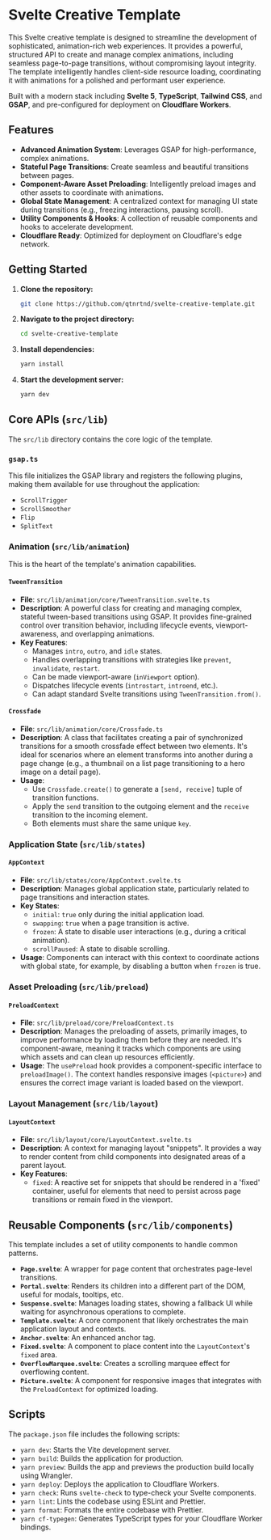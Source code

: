 # Svelte Creative Template

This Svelte creative template is designed to streamline the development of sophisticated, animation-rich web experiences. It provides a powerful, structured API to create and manage complex animations, including seamless page-to-page transitions, without compromising layout integrity. The template intelligently handles client-side resource loading, coordinating it with animations for a polished and performant user experience.

Built with a modern stack including **Svelte 5**, **TypeScript**, **Tailwind CSS**, and **GSAP**, and pre-configured for deployment on **Cloudflare Workers**.

## Features

-   **Advanced Animation System**: Leverages GSAP for high-performance, complex animations.
-   **Stateful Page Transitions**: Create seamless and beautiful transitions between pages.
-   **Component-Aware Asset Preloading**: Intelligently preload images and other assets to coordinate with animations.
-   **Global State Management**: A centralized context for managing UI state during transitions (e.g., freezing interactions, pausing scroll).
-   **Utility Components & Hooks**: A collection of reusable components and hooks to accelerate development.
-   **Cloudflare Ready**: Optimized for deployment on Cloudflare's edge network.

## Getting Started

1.  **Clone the repository:**
    ```bash
    git clone https://github.com/qtnrtnd/svelte-creative-template.git
    ```
2.  **Navigate to the project directory:**
    ```bash
    cd svelte-creative-template
    ```
3.  **Install dependencies:**
    ```bash
    yarn install
    ```
4.  **Start the development server:**
    ```bash
    yarn dev
    ```

## Core APIs (`src/lib`)

The `src/lib` directory contains the core logic of the template.

### `gsap.ts`

This file initializes the GSAP library and registers the following plugins, making them available for use throughout the application:
- `ScrollTrigger`
- `ScrollSmoother`
- `Flip`
- `SplitText`

### Animation (`src/lib/animation`)

This is the heart of the template's animation capabilities.

#### `TweenTransition`

- **File**: `src/lib/animation/core/TweenTransition.svelte.ts`
- **Description**: A powerful class for creating and managing complex, stateful tween-based transitions using GSAP. It provides fine-grained control over transition behavior, including lifecycle events, viewport-awareness, and overlapping animations.
- **Key Features**:
    - Manages `intro`, `outro`, and `idle` states.
    - Handles overlapping transitions with strategies like `prevent`, `invalidate`, `restart`.
    - Can be made viewport-aware (`inViewport` option).
    - Dispatches lifecycle events (`introstart`, `introend`, etc.).
    - Can adapt standard Svelte transitions using `TweenTransition.from()`.

#### `Crossfade`

- **File**: `src/lib/animation/core/Crossfade.ts`
- **Description**: A class that facilitates creating a pair of synchronized transitions for a smooth crossfade effect between two elements. It's ideal for scenarios where an element transforms into another during a page change (e.g., a thumbnail on a list page transitioning to a hero image on a detail page).
- **Usage**:
    - Use `Crossfade.create()` to generate a `[send, receive]` tuple of transition functions.
    - Apply the `send` transition to the outgoing element and the `receive` transition to the incoming element.
    - Both elements must share the same unique `key`.

### Application State (`src/lib/states`)

#### `AppContext`

- **File**: `src/lib/states/core/AppContext.svelte.ts`
- **Description**: Manages global application state, particularly related to page transitions and interaction states.
- **Key States**:
    - `initial`: `true` only during the initial application load.
    - `swapping`: `true` when a page transition is active.
    - `frozen`: A state to disable user interactions (e.g., during a critical animation).
    - `scrollPaused`: A state to disable scrolling.
- **Usage**: Components can interact with this context to coordinate actions with global state, for example, by disabling a button when `frozen` is true.

### Asset Preloading (`src/lib/preload`)

#### `PreloadContext`

- **File**: `src/lib/preload/core/PreloadContext.ts`
- **Description**: Manages the preloading of assets, primarily images, to improve performance by loading them before they are needed. It's component-aware, meaning it tracks which components are using which assets and can clean up resources efficiently.
- **Usage**: The `usePreload` hook provides a component-specific interface to `preloadImage()`. The context handles responsive images (`<picture>`) and ensures the correct image variant is loaded based on the viewport.

### Layout Management (`src/lib/layout`)

#### `LayoutContext`

- **File**: `src/lib/layout/core/LayoutContext.svelte.ts`
- **Description**: A context for managing layout "snippets". It provides a way to render content from child components into designated areas of a parent layout.
- **Key Features**:
    - `fixed`: A reactive set for snippets that should be rendered in a 'fixed' container, useful for elements that need to persist across page transitions or remain fixed in the viewport.

## Reusable Components (`src/lib/components`)

This template includes a set of utility components to handle common patterns.

- **`Page.svelte`**: A wrapper for page content that orchestrates page-level transitions.
- **`Portal.svelte`**: Renders its children into a different part of the DOM, useful for modals, tooltips, etc.
- **`Suspense.svelte`**: Manages loading states, showing a fallback UI while waiting for asynchronous operations to complete.
- **`Template.svelte`**: A core component that likely orchestrates the main application layout and contexts.
- **`Anchor.svelte`**: An enhanced anchor tag.
- **`Fixed.svelte`**: A component to place content into the `LayoutContext`'s `fixed` area.
- **`OverflowMarquee.svelte`**: Creates a scrolling marquee effect for overflowing content.
- **`Picture.svelte`**: A component for responsive images that integrates with the `PreloadContext` for optimized loading.

## Scripts

The `package.json` file includes the following scripts:

-   `yarn dev`: Starts the Vite development server.
-   `yarn build`: Builds the application for production.
-   `yarn preview`: Builds the app and previews the production build locally using Wrangler.
-   `yarn deploy`: Deploys the application to Cloudflare Workers.
-   `yarn check`: Runs `svelte-check` to type-check your Svelte components.
-   `yarn lint`: Lints the codebase using ESLint and Prettier.
-   `yarn format`: Formats the entire codebase with Prettier.
-   `yarn cf-typegen`: Generates TypeScript types for your Cloudflare Worker bindings.
